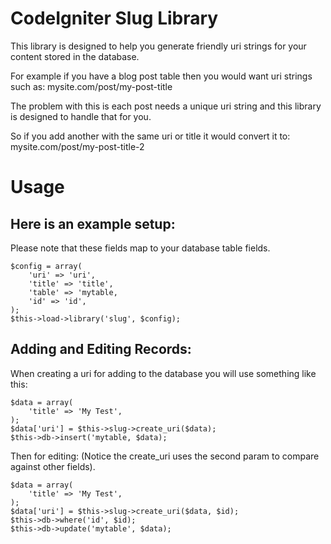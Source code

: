 # CodeIgniter Slug Library

This library is designed to help you generate friendly uri strings for your content stored in the database.

For example if you have a blog post table then you would want uri strings such as:
mysite.com/post/my-post-title

The problem with this is each post needs a unique uri string and this library is designed to handle that for you.

So if you add another with the same uri or title it would convert it to:
mysite.com/post/my-post-title-2

# Usage

## Here is an example setup:

Please note that these fields map to your database table fields.

	$config = array(
		'uri' => 'uri',
		'title' => 'title',
		'table' => 'mytable,
		'id' => 'id',
	);
	$this->load->library('slug', $config);

## Adding and Editing Records:

When creating a uri for adding to the database you will use something like this:

	$data = array(
		'title' => 'My Test',
	);
	$data['uri'] = $this->slug->create_uri($data);
	$this->db->insert('mytable, $data);

Then for editing: (Notice the create_uri uses the second param to compare against other fields).

	$data = array(
		'title' => 'My Test',
	);
	$data['uri'] = $this->slug->create_uri($data, $id);
	$this->db->where('id', $id);
	$this->db->update('mytable', $data);


